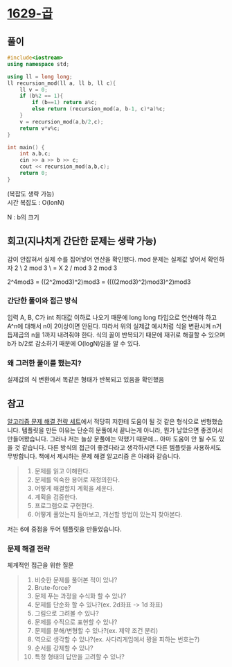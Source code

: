 # [1629-곱](https://www.acmicpc.net/submit/1629/81546046)

## 풀이

```cpp
#include<iostream>
using namespace std;

using ll = long long;
ll recursion_mod(ll a, ll b, ll c){
    ll v = 0;
    if (b%2 == 1){
        if (b==1) return a%c;
        else return (recursion_mod(a, b-1, c)*a)%c;
    }
    v = recursion_mod(a,b/2,c);
    return v*v%c;
}

int main() {
    int a,b,c;
    cin >> a >> b >> c;
    cout << recursion_mod(a,b,c);
    return 0;
}
```

(복잡도 생략 가능)  
시간 복잡도 : O(lonN)  

N : b의 크기

## 회고(지나치게 간단한 문제는 생략 가능)
감이 안잡혀서 실제 수를 집어넣어 연산을 확인했다. mod 문제는 실제값 넣어서 확인하자
2  \             2  mod 3
    \         =      X
2   /  mod 3     2  mod 3

2^4mod3 = ((2^2mod3)^2)mod3 = ((((2mod3)^2)mod3)^2)mod3


### 간단한 풀이와 접근 방식
입력 A, B, C가 int 최대값 이하로 나오기 때문에 long long 타입으로 연산해야 하고 A^n에 대해서 n이 2이상이면 안된다.
따라서 위의 실제값 예시처럼 식을 변환시켜 n거듭제곱의 n을 1까지 내려줘야 한다. 
식의 꼴이 반복되기 때문에 재귀로 해결할 수 있으며 b가 b/2로 감소하기 때문에 O(logN)임을 알 수 있다. 

### 왜 그러한 풀이를 했는지? 

실제값의 식 변환에서 똑같은 형태가 반복되고 있음을 확인했음


## 참고

[알고리즘 문제 해결 전략 세트](https://product.kyobobook.co.kr/detail/S000001032946)에서 적당히 저한테 도움이 될 것 같은 형식으로 번형했습니다. 템플릿을 만든 이유는 단순히 문풀에서 끝나는게 아니라, 뭔가 남았으면 좋겠어서 만들어봤습니다. 
그러나 저는 늘상 문풀에는 약했기 때문에... 아마 도움이 안 될 수도 있을 것 같습니다.
다른 방식의 접근이 좋겠다라고 생각하시면 다른 템플릿을 사용하셔도 무방합니다. 책에서 제시하는 문제 해결 알고리즘 은 아래와 같습니다.

> 1. 문제를 읽고 이해한다.
> 2. 문제를 익숙한 용어로 재정의한다.
> 3. 어떻게 해결할지 계획을 세운다.
> 4. 계획을 검증한다.
> 5. 프로그램으로 구현한다.
> 6. 어떻게 풀었는지 돌아보고, 개선할 방법이 있는지 찾아본다.

저는 6에 중점을 두어 템플릿을 만들었습니다.  

### 문제 해결 전략

체계적인 접근을 위한 질문

> 1. 비슷한 문제를 풀어본 적이 있나?
> 2. Brute-force?
> 3. 문제 푸는 과정을 수식화 할 수 있나?
> 4. 문제를 단순화 할 수 있나?(ex. 2d좌표 -> 1d 좌표)
> 5. 그림으로 그려볼 수 있나?
> 6. 문제를 수직으로 표현할 수 있나?
> 7. 문제를 분해/변형할 수 있나?(ex. 제약 조건 분리)
> 8. 역으로 생각할 수 있나?(ex. 사다리게임에서 꽝을 피하는 번호는?)
> 9. 순서를 강제할 수 있나?
> 10. 특정 형태의 답만을 고려할 수 있나?

 
